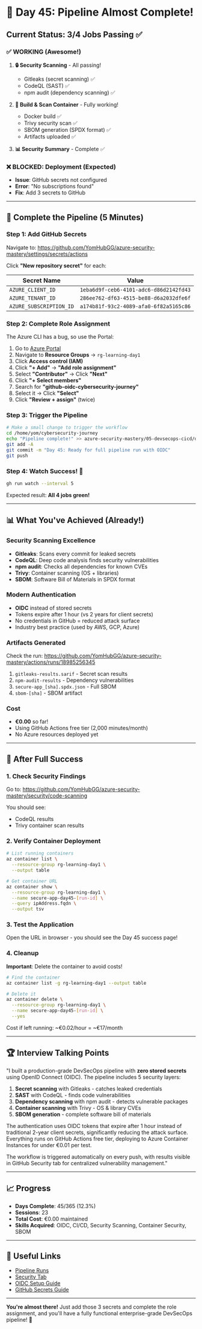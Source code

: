 # 🎉 Day 45: Pipeline Almost Complete!

## Current Status: 3/4 Jobs Passing ✅

### ✅ WORKING (Awesome!)
1. **🔒 Security Scanning** - All passing!
   - Gitleaks (secret scanning) ✅
   - CodeQL (SAST) ✅  
   - npm audit (dependency scanning) ✅

2. **🐳 Build & Scan Container** - Fully working!
   - Docker build ✅
   - Trivy security scan ✅
   - SBOM generation (SPDX format) ✅
   - Artifacts uploaded ✅

3. **📊 Security Summary** - Complete ✅

### ❌ BLOCKED: Deployment (Expected)
- **Issue**: GitHub secrets not configured
- **Error**: "No subscriptions found"
- **Fix**: Add 3 secrets to GitHub

---

## 🚀 Complete the Pipeline (5 Minutes)

### Step 1: Add GitHub Secrets

Navigate to: https://github.com/YomHubGG/azure-security-mastery/settings/secrets/actions

Click **"New repository secret"** for each:

| Secret Name | Value |
|------------|-------|
| `AZURE_CLIENT_ID` | `1eba6d9f-ceb6-4101-adc6-d86d2142fd43` |
| `AZURE_TENANT_ID` | `286ee762-df63-4515-be88-d6a2032dfe6f` |
| `AZURE_SUBSCRIPTION_ID` | `a174b81f-93c2-4089-afa0-6f82a5165c86` |

### Step 2: Complete Role Assignment

The Azure CLI has a bug, so use the Portal:

1. Go to [Azure Portal](https://portal.azure.com)
2. Navigate to **Resource Groups** → `rg-learning-day1`
3. Click **Access control (IAM)**
4. Click **"+ Add"** → **"Add role assignment"**
5. Select **"Contributor"** → Click **"Next"**
6. Click **"+ Select members"**
7. Search for **"github-oidc-cybersecurity-journey"**
8. Select it → Click **"Select"**
9. Click **"Review + assign"** (twice)

### Step 3: Trigger the Pipeline

```bash
# Make a small change to trigger the workflow
cd /home/yom/cybersecurity-journey
echo "Pipeline complete!" >> azure-security-mastery/05-devsecops-cicd/day45-github-actions-security/NEXT-STEPS.md
git add -A
git commit -m "Day 45: Ready for full pipeline run with OIDC"
git push
```

### Step 4: Watch Success! 🎉

```bash
gh run watch --interval 5
```

Expected result: **All 4 jobs green!**

---

## 📊 What You've Achieved (Already!)

### Security Scanning Excellence
- **Gitleaks**: Scans every commit for leaked secrets
- **CodeQL**: Deep code analysis finds security vulnerabilities  
- **npm audit**: Checks all dependencies for known CVEs
- **Trivy**: Container scanning (OS + libraries)
- **SBOM**: Software Bill of Materials in SPDX format

### Modern Authentication
- **OIDC** instead of stored secrets
- Tokens expire after 1 hour (vs 2 years for client secrets)
- No credentials in GitHub = reduced attack surface
- Industry best practice (used by AWS, GCP, Azure)

### Artifacts Generated
Check the run: https://github.com/YomHubGG/azure-security-mastery/actions/runs/18985256345

1. `gitleaks-results.sarif` - Secret scan results
2. `npm-audit-results` - Dependency vulnerabilities
3. `secure-app_[sha].spdx.json` - Full SBOM
4. `sbom-[sha]` - SBOM artifact

### Cost
- **€0.00** so far! 
- Using GitHub Actions free tier (2,000 minutes/month)
- No Azure resources deployed yet

---

## 🎯 After Full Success

### 1. Check Security Findings
Go to: https://github.com/YomHubGG/azure-security-mastery/security/code-scanning

You should see:
- CodeQL results
- Trivy container scan results

### 2. Verify Container Deployment
```bash
# List running containers
az container list \
  --resource-group rg-learning-day1 \
  --output table

# Get container URL
az container show \
  --resource-group rg-learning-day1 \
  --name secure-app-day45-[run-id] \
  --query ipAddress.fqdn \
  --output tsv
```

### 3. Test the Application
Open the URL in browser - you should see the Day 45 success page!

### 4. Cleanup
**Important**: Delete the container to avoid costs!

```bash
# Find the container
az container list -g rg-learning-day1 --output table

# Delete it
az container delete \
  --resource-group rg-learning-day1 \
  --name secure-app-day45-[run-id] \
  --yes
```

Cost if left running: ~€0.02/hour = ~€17/month

---

## 🏆 Interview Talking Points

"I built a production-grade DevSecOps pipeline with **zero stored secrets** using OpenID Connect (OIDC). The pipeline includes 5 security layers:

1. **Secret scanning** with Gitleaks - catches leaked credentials
2. **SAST** with CodeQL - finds code vulnerabilities  
3. **Dependency scanning** with npm audit - detects vulnerable packages
4. **Container scanning** with Trivy - OS & library CVEs
5. **SBOM generation** - complete software bill of materials

The authentication uses OIDC tokens that expire after 1 hour instead of traditional 2-year client secrets, significantly reducing the attack surface. Everything runs on GitHub Actions free tier, deploying to Azure Container Instances for under €0.01 per test.

The workflow is triggered automatically on every push, with results visible in GitHub Security tab for centralized vulnerability management."

---

## 📈 Progress

- **Days Complete**: 45/365 (12.3%)
- **Sessions**: 23
- **Total Cost**: €0.00 maintained
- **Skills Acquired**: OIDC, CI/CD, Security Scanning, Container Security, SBOM

---

## 🔗 Useful Links

- [Pipeline Runs](https://github.com/YomHubGG/azure-security-mastery/actions/workflows/day45-secure-pipeline.yml)
- [Security Tab](https://github.com/YomHubGG/azure-security-mastery/security)
- [OIDC Setup Guide](./OIDC-SETUP.md)
- [GitHub Secrets Guide](./GITHUB-SECRETS-SETUP.md)

---

**You're almost there!** Just add those 3 secrets and complete the role assignment, and you'll have a fully functional enterprise-grade DevSecOps pipeline! 🚀
